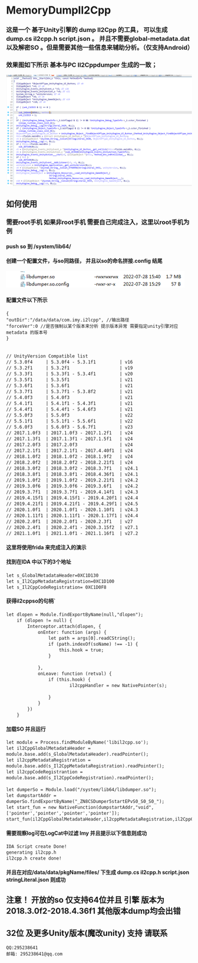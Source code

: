 # MemoryDumpIl2Cpp
### 这是一个 基于Unity引擎的 dump Il2Cpp 的工具， 可以生成 dump.cs il2cpp.h script.json 。 并且不需要global-metadata.dat 以及解密SO 。但是需要其他一些信息来辅助分析。（仅支持Android）

### 效果图如下所示 基本与PC Il2Cppdumper 生成的一致；
![image](https://github.com/IIIImmmyyy/MemoryDumpIl2Cpp/blob/main/ida.png)

## 如何使用
### 需要root手机 如果非root手机 需要自己完成注入，这里以root手机为例

#### push so 到 /system/lib64/   
#### 创建一个配置文件，与so同路径， 并且以so的命名拼接.config 结尾
![image](https://github.com/IIIImmmyyy/MemoryDumpIl2Cpp/blob/main/so.png)
#### 配置文件以下所示
```
{
"outDir":"/data/data/com.imy.i2lcpp", //输出路径
"forceVer":0 //是否强制以某个版本来分析 提示版本异常 需要指定unity引擎对应metadata 的版本号
}


// UnityVersion Compatible list
// 5.3.0f4     | 5.3.0f4 - 5.3.1f1         | v16
// 5.3.2f1     | 5.3.2f1                   | v19
// 5.3.3f1     | 5.3.3f1 - 5.3.4f1         | v20
// 5.3.5f1     | 5.3.5f1                   | v21
// 5.3.6f1     | 5.3.6f1                   | v21
// 5.3.7f1     | 5.3.7f1 - 5.3.8f2         | v21
// 5.4.0f3     | 5.4.0f3                   | v21
// 5.4.1f1     | 5.4.1f1 - 5.4.3f1         | v21
// 5.4.4f1     | 5.4.4f1 - 5.4.6f3         | v21
// 5.5.0f3     | 5.5.0f3                   | v22
// 5.5.1f1     | 5.5.1f1 - 5.5.6f1         | v22
// 5.6.0f3     | 5.6.0f3 - 5.6.7f1         | v23
// 2017.1.0f3  | 2017.1.0f3 - 2017.1.2f1   | v24
// 2017.1.3f1  | 2017.1.3f1 - 2017.1.5f1   | v24
// 2017.2.0f3  | 2017.2.0f3                | v24
// 2017.2.1f1  | 2017.2.1f1 - 2017.4.40f1  | v24
// 2018.1.0f2  | 2018.1.0f2 - 2018.1.9f2   | v24
// 2018.2.0f2  | 2018.2.0f2 - 2018.2.21f1  | v24
// 2018.3.0f2  | 2018.3.0f2 - 2018.3.7f1   | v24.1
// 2018.3.8f1  | 2018.3.8f1 - 2018.4.36f1  | v24.1
// 2019.1.0f2  | 2019.1.0f2 - 2019.2.21f1  | v24.2
// 2019.3.0f6  | 2019.3.0f6 - 2019.3.6f1   | v24.2
// 2019.3.7f1  | 2019.3.7f1 - 2019.4.14f1  | v24.3
// 2019.4.15f1 | 2019.4.15f1 - 2019.4.20f1 | v24.4
// 2019.4.21f1 | 2019.4.21f1 - 2019.4.29f1 | v24.5
// 2020.1.0f1  | 2020.1.0f1 - 2020.1.10f1  | v24.3
// 2020.1.11f1 | 2020.1.11f1 - 2020.1.17f1 | v24.4
// 2020.2.0f1  | 2020.2.0f1 - 2020.2.3f1   | v27
// 2020.2.4f1  | 2020.2.4f1 - 2020.3.15f2  | v27.1
// 2021.1.0f1  | 2021.1.0f1 - 2021.1.16f1  | v27.2
```

#### 这里将使用frida 来完成注入的演示

#### 找到在IDA 中以下的3个地址
```
let s_GlobalMetadataHeader=0XC1D130
let s_Il2CppMetadataRegistration=0XC1D100
let s_Il2CppCodeRegistration= 0XC1D0F8
```
#### 获得il2cppso的句柄`
```
let dlopen = Module.findExportByName(null,"dlopen");
    if (dlopen != null) {
        Interceptor.attach(dlopen, {
            onEnter: function (args) {
                let path = args[0].readCString();
                if (path.indexOf(soName) !== -1) {
                    this.hook = true;
                }
              
            },
            onLeave: function (retval) {
                if (this.hook) {
                        il2cppHandler = new NativePointer(s);

                }
            }
        })
    }
```

#### 加载SO 并且运行
```
let module = Process.findModuleByName('libil2cpp.so');
let il2CppGlobalMetadataHeader = module.base.add(s_GlobalMetadataHeader).readPointer();
let il2cppMetadataRegistration = module.base.add(s_Il2CppMetadataRegistration).readPointer();
let il2cppCodeRegistrantion = module.base.add(s_Il2CppCodeRegistration).readPointer();

let dumperSo = Module.load("/system/lib64/libdumper.so");
let dumpstartAddr = dumperSo.findExportByName("_ZN8CSDumper5startEPvS0_S0_S0_"); 
let start_fun = new NativeFunction(dumpstartAddr,"void",['pointer','pointer','pointer','pointer']);
start_fun(il2CppGlobalMetadataHeader,il2cppMetadataRegistration,il2CppCodeRegistration,il2cppHandler);

```
#### 需要观察log可在LogCat中过滤 Imy 并且提示以下信息则成功
```
IDA Script create Done!
generating il2cpp.h
il2cpp.h create done! 
```
#### 并且在对应/data/data/pkgName/files/ 下生成 dump.cs il2cpp.h script.json stringLiteral.json 则成功


## 注意！ 开放的so 仅支持64位并且 引擎 版本为2018.3.0f2-2018.4.36f1 其他版本dump均会出错

## 32位 及更多Unity版本(魔改unity) 支持 请联系
```
QQ:295238641
邮箱: 295238641@qq.com
```








